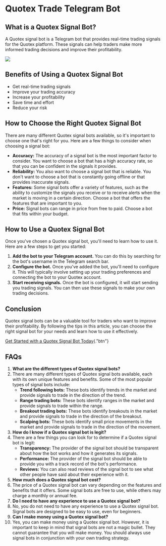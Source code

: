 # Quotex Trade Telegram Bot

## What is a Quotex Signal Bot?

A Quotex signal bot is a Telegram bot that provides real-time trading
signals for the Quotex platform. These signals can help traders make
more informed trading decisions and improve their profitability.

[![](https://static.quotex.io/files/4_en/300_250.jpg)](https://traff.sbs/brokerqxlid)

## Benefits of Using a Quotex Signal Bot

-   Get real-time trading signals
-   Improve your trading accuracy
-   Increase your profitability
-   Save time and effort
-   Reduce your risk

## How to Choose the Right Quotex Signal Bot

There are many different Quotex signal bots available, so it\'s
important to choose one that\'s right for you. Here are a few things to
consider when choosing a signal bot:

-   **Accuracy:** The accuracy of a signal bot is the most important
    factor to consider. You want to choose a bot that has a high
    accuracy rate, so that you can be confident in the signals it
    provides.
-   **Reliability:** You also want to choose a signal bot that is
    reliable. You don\'t want to choose a bot that is constantly going
    offline or that provides inaccurate signals.
-   **Features:** Some signal bots offer a variety of features, such as
    the ability to customize the signals you receive or to receive
    alerts when the market is moving in a certain direction. Choose a
    bot that offers the features that are important to you.
-   **Price:** Signal bots can range in price from free to paid. Choose
    a bot that fits within your budget.

## How to Use a Quotex Signal Bot

Once you\'ve chosen a Quotex signal bot, you\'ll need to learn how to
use it. Here are a few steps to get you started:

1.  **Add the bot to your Telegram account.** You can do this by
    searching for the bot\'s username in the Telegram search bar.
2.  **Configure the bot.** Once you\'ve added the bot, you\'ll need to
    configure it. This will typically involve setting up your trading
    preferences and connecting the bot to your Quotex account.
3.  **Start receiving signals.** Once the bot is configured, it will
    start sending you trading signals. You can then use these signals to
    make your own trading decisions.

## Conclusion

Quotex signal bots can be a valuable tool for traders who want to
improve their profitability. By following the tips in this article, you
can choose the right signal bot for your needs and learn how to use it
effectively.

[Get Started with a Quotex Signal Bot
Today](\%22https://traff.sbs/brokerqxlid\%22){."btn"}

## FAQs

1.  **What are the different types of Quotex signal bots?**
2.  There are many different types of Quotex signal bots available, each
    with its own unique features and benefits. Some of the most popular
    types of signal bots include:
    -   **Trend following bots:** These bots identify trends in the
        market and provide signals to trade in the direction of the
        trend.
    -   **Range trading bots:** These bots identify ranges in the market
        and provide signals to trade within the range.
    -   **Breakout trading bots:** These bots identify breakouts in the
        market and provide signals to trade in the direction of the
        breakout.
    -   **Scalping bots:** These bots identify small price movements in
        the market and provide signals to trade in the direction of the
        movement.
3.  **How do I know if a Quotex signal bot is legit?**
4.  There are a few things you can look for to determine if a Quotex
    signal bot is legit:
    -   **Transparency:** The provider of the signal bot should be
        transparent about how the bot works and how it generates its
        signals.
    -   **Performance:** The provider of the signal bot should be able
        to provide you with a track record of the bot\'s performance.
    -   **Reviews:** You can also read reviews of the signal bot to see
        what other people have said about their experience with it.
5.  **How much does a Quotex signal bot cost?**
6.  The price of a Quotex signal bot can vary depending on the features
    and benefits that it offers. Some signal bots are free to use, while
    others may charge a monthly or annual fee.
7.  **Do I need to have any experience to use a Quotex signal bot?**
8.  No, you do not need to have any experience to use a Quotex signal
    bot. Signal bots are designed to be easy to use, even for beginners.
9.  **Can I make money using a Quotex signal bot?**
10. Yes, you can make money using a Quotex signal bot. However, it is
    important to keep in mind that signal bots are not a magic bullet.
    They cannot guarantee that you will make money. You should always
    use signal bots in conjunction with your own trading strategy.

